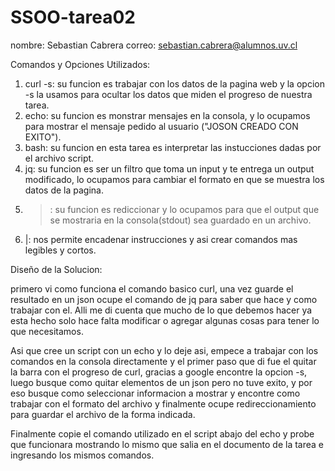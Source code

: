 # SSOO-tarea02
nombre: Sebastian Cabrera     correo: sebastian.cabrera@alumnos.uv.cl

Comandos y Opciones Utilizados:

1. curl -s: su funcion es trabajar con los datos de la pagina web y la opcion -s la usamos para ocultar los datos que miden el progreso de nuestra tarea.
2. echo: su funcion es monstrar mensajes en la consola, y lo ocupamos para mostrar el mensaje pedido al usuario ("JOSON CREADO CON EXITO").
3. bash: su funcion en esta tarea es interpretar las instucciones dadas por el archivo script.
4. jq: su funcion es ser un filtro que toma un input y te entrega un output modificado, lo ocupamos para cambiar el formato en que se muestra los datos de la pagina.
5. >: su funcion es rediccionar y lo ocupamos para que el output que se mostraria en la consola(stdout) sea guardado en un archivo.
6. |: nos permite encadenar instrucciones y asi crear comandos mas legibles y cortos.

Diseño de la Solucion:

primero vi como funciona el comando basico curl, una vez guarde el resultado en un json ocupe el comando de jq para saber que hace y como trabajar con el. Alli me di cuenta que mucho de lo que debemos hacer ya esta hecho solo hace falta modificar o agregar algunas cosas para tener lo que necesitamos.

Asi que cree un script con un echo y lo deje asi, empece a trabajar con los comandos en la consola directamente y el primer paso que di fue el quitar la barra con el progreso de curl, gracias a google encontre la opcion -s, luego busque como quitar elementos de un json pero no tuve exito, y por eso busque como seleccionar informacion a mostrar y encontre como trabajar con el formato del archivo y finalmente ocupe redireccionamiento para guardar el archivo de la forma indicada.

Finalmente copie el comando utilizado en el script abajo del echo y probe que funcionara mostrando lo mismo que salia en el documento de la tarea e ingresando los mismos comandos.